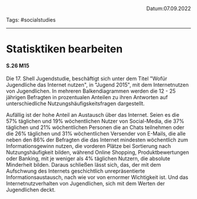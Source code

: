 <p align="right">Datum:07.09.2022</p>

Tags: #socialstudies 

---
# Statisktiken bearbeiten
#### S.26 M15
Die 17. Shell Jugendstudie, beschäftigt sich unter dem Titel "Wofür Jugendliche das Internet nutzen", in "Jugend 2015", mit dem Internetnutzen von Jugendlichen.
In mehreren Balkendiagrammen werden die 12 - 25 jährigen Befragten in prozentualen Anteilen  zu ihren Antworten auf unterschiedliche Nutzungshäufigskeitsfragen dargestellt.

Aufällig ist der hohe Anteil an Austausch über das Internet. 
Seien es die 57% täglichen und 19% wöchentlichen Nutzer von Social-Media, die 37% täglichen und 21% wöchentlichen Personen die an Chats teilnehmen oder die 26% täglichen und 31% wöchentlichen Versender von E-Mails, die alle neben den 86% der Befragten die das Internet mindesten wöchentlich zum Informationsgewinn nutzen, die vorderen Plätze bei Sortierung nach Nutzungshäufigkeit bilden, während Online Shopping, Produktbewertungen oder Banking, mit je weniger als 4% täglichen Nutzern, die absolute Minderheit bilden.
Daraus schließen lässt sich, das, der mit dem Aufschwung des Internets geschichtlich unrepräsentierte Informationsaustausch, nach wie vor von ernormer Wichtigkeit ist. Und das Internetnutzverhalten von Jugendlichen, sich mit dem Werten der Jugendlichen deckt.


